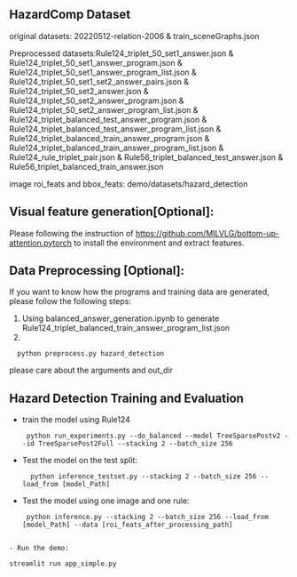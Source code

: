 ## HazardComp Dataset 
original datasets: 20220512-relation-2006 & train_sceneGraphs.json

Preprocessed datasets:Rule124_triplet_50_set1_answer.json & Rule124_triplet_50_set1_answer_program.json & Rule124_triplet_50_set1_answer_program_list.json & Rule124_triplet_50_set1_set2_answer_pairs.json & Rule124_triplet_50_set2_answer.json & Rule124_triplet_50_set2_answer_program.json & Rule124_triplet_50_set2_answer_program_list.json & Rule124_triplet_balanced_test_answer_program.json & Rule124_triplet_balanced_test_answer_program_list.json & Rule124_triplet_balanced_train_answer_program.json & Rule124_triplet_balanced_train_answer_program_list.json & Rule124_rule_triplet_pair.json & Rule56_triplet_balanced_test_answer.json & Rule56_triplet_balanced_train_answer.json

image roi_feats and bbox_feats: demo/datasets/hazard_detection 

## Visual feature generation[Optional]:
Please following the instruction of https://github.com/MILVLG/bottom-up-attention.pytorch to install the environment and extract features.

## Data Preprocessing [Optional]:
If you want to know how the programs and training data are generated, please follow the following steps:
1. Using balanced_answer_generation.ipynb to generate Rule124_triplet_balanced_train_answer_program_list.json
2.
  ```
    python preprocess.py hazard_detection
  ```
 please care about the arguments and out_dir


## Hazard Detection Training and Evaluation
- train the model using Rule124
  ```
   python run_experiments.py --do_balanced --model TreeSparsePostv2 --id TreeSparsePost2Full --stacking 2 --batch_size 256
  ```
- Test the model on the test split:
  ```
    python inference_testset.py --stacking 2 --batch_size 256 --load_from [model_Path]
  ```

 - Test the model using one image and one rule:
   ```
    python inference.py --stacking 2 --batch_size 256 --load_from [model_Path] --data [roi_feats_after_processing_path]
  ```

 - Run the demo:
   ```
    streamlit run app_simple.py
  ```
